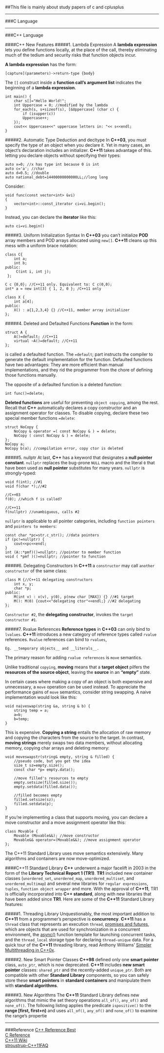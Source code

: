 ##This file is mainly about study papers of c and cplusplus

***
###C Language




***
###C++ Language

####C++ New Features
#####1. Lambda Expression
A __lambda expression__ lets you define functions locally, at the place of the call, thereby eliminating much of the tedium and security risks that function objects incur.     

__A lambda expression__ has the form:
    
    [capture](parameters)->return-type {body}

The `[]` construct inside a __function call’s argument list__ indicates the beginning of a __lambda expression__. 
    
    int main() {
        char s[]="Hello World!";
        int Uppercase = 0; //modified by the lambda
        for_each(s, s+sizeof(s), [&Uppercase] (char c) {
            if (isupper(c))
            Uppercase++;
        });
        cout<< Uppercase<<" uppercase letters in: "<< s<<endl;
    }
    

#####2. Automatic Type Deduction and decltype
In __C++03__, you must specify the type of an object when you declare it. Yet in many cases, an object’s declaration includes an initializer. 
__C++11__ takes advantage of this.
letting you declare objects without specifying their types:
    
    auto x=0; //x has type int because 0 is int
    auto c='a'; //char
    auto d=0.5; //double
    auto national_debt=14400000000000LL;//long long

Consider:

    void func(const vector<int> &vi)
    {
        vector<int>::const_iterator ci=vi.begin();
    }

Instead, you can declare the __iterator__ like this:
    
    auto ci=vi.begin()

#####3. Uniform Initialization Syntax
In __C++03__ you can’t initialize __POD__ array members and POD arrays allocated using `new[]`. __C++11__ cleans up this mess with a uniform brace notation:
    
    class C{
        int a;
        int b;
    public:
         C(int i, int j);
     };

    C c {0,0}; //C++11 only. Equivalent to: C c(0,0);
    int* a = new int[3] { 1, 2, 0 }; /C++11 only

    class X {
        int a[4];
    public:
        X() : a{1,2,3,4} {} //C++11, member array initializer
    };



#####4. Deleted and Defaulted Functions
__Function__ in the form:
    
    struct A {
        A()=default; //C++11
        virtual ~A()=default; //C++11
    };
    
is called a defaulted function. The `=default`; part instructs the compiler to generate the default implementation for the function. Defaulted functions have two advantages: They are more efficient than manual implementations, and they rid the programmer from the chore of defining those functions manually.     

The opposite of a defaulted function is a deleted function:
    
    int func()=delete;

__Deleted functions__ are useful for preventing `object copying`, among the rest. Recall that __C++__ automatically declares a copy constructor and an assignment operator for classes. To disable copying, declare these two special member functions `=delete`:

    struct NoCopy {
        NoCopy & operator =( const NoCopy & ) = delete;
        NoCopy ( const NoCopy & ) = delete;
    };
    NoCopy a;
    NoCopy b(a); //compilation error, copy ctor is deleted




#####5. nullptr
At last, __C++__ has a keyword that designates a __null pointer constant__. `nullptr` replaces the bug-prone `NULL` macro and the literal `0` that have been used as __null pointer__ substitutes for many years. `nullptr` is strongly-typed:
   
    void f(int); //#1
    void f(char *);//#2
    
    //C++03
    f(0); //which f is called?
    
    //C++11
    f(nullptr) //unambiguous, calls #2

`nullptr` is applicable to all pointer categories, including `function pointers` and `pointers to members`:
    
    const char *pc=str.c_str(); //data pointers
    if (pc!=nullptr) {
        cout<<pc<<endl;
    }
    int (A::*pmf)()=nullptr; //pointer to member function
    void ( *pmf )()=nullptr; //pointer to function



#####6. Delegating Constructors
In __C++11__ a `constructor` may call `another constructor` of the same class:

    class M {//C++11 delegating constructors
        int x, y;
        char *p;
    public:
        M(int v) : x(v), y(0), p(new char [MAX]) {} //#1 target
        M(): M(0) {cout<<"delegating ctor"<<endl;} //#2 delegating
    };

`Constructor #2`, the __delegating constructor__, invokes the `target constructor #1`.


#####7. Rvalue References
__Reference types__ in __C++03__ can only bind to `lvalues`. __C++11__ introduces a new category of reference types called `rvalue` references. `Rvalue` references can bind to `rvalues`, 

    Eg. __temporary objects__ and __literals__.  

The primary reason for adding `rvalue references` is `move` semantics.    

Unlike traditional `copying`, __moving__ means that a __target object__ pilfers the __resources of the source object__, leaving the __source__ in an __“empty”__ state.

In certain cases where making a copy of an object is both expensive and unnecessary, a `move` operation can be used instead. To appreciate the performance gains of `move` semantics, consider string swapping. A naive implementation would look like this:
    
    void naiveswap(string &a, string & b) {
        string temp = a;
        a=b;
        b=temp;
    }

This is expensive. __Copying a string__ entails the allocation of raw memory and copying the characters from the source to the target. In contrast, __moving strings__ merely swaps two data members, without allocating memory, copying char arrays and deleting memory:

    void moveswapstr(string& empty, string & filled) {
        //pseudo code, but you get the idea
        size_t sz=empty.size();
        const char *p= empty.data();

        //move filled's resources to empty
        empty.setsize(filled.size());
        empty.setdata(filled.data());

        //filled becomes empty
        filled.setsize(sz);
        filled.setdata(p);
    }

If you’re implementing a class that supports moving, you can declare a move constructor and a move assignment operator like this:
    
    class Movable {
        Movable (Movable&&); //move constructor
        Movable&& operator=(Movable&&); //move assignment operator
    };

The C++11 Standard Library uses move semantics extensively. Many algorithms and containers are now move-optimized.


####C++11 Standard Library
__C++__ underwent a major facelift in 2003 in the form of the __Library Technical Report 1 (TR1)__. 
__TR1__ included new container classes (`unordered_set`, `unordered_map`, `unordered_multiset`, and `unordered_multimap`) and several new libraries for `regular expressions`, `tuples`, 
`function object wrapper` and more. With the approval of __C++11__, TR1 is officially incorporated into __C++ standard__, along with new libraries that have been added since __TR1__. 
Here are some of the __C++11__ Standard Library features:

#####1. Threading Library
Unquestionably, the most important addition to __C++11__ from a programmer’s perspective is __concurrency__. 
__C++11__ has a `thread` class that represents an execution `thread`, [promises and futures](http://en.wikipedia.org/wiki/Futures_and_promises),
which are objects that are used for synchronization in a concurrent environment, the [async()](http://www.stdthread.co.uk/doc/headers/future/async.html) function template for launching concurrent tasks, 
and the `thread_local` storage type for declaring `thread-unique` data. For a quick tour of the __C++11__ threading library, read Anthony Williams’ [Simpler Multithreading in C++0x](http://www.devx.com/SpecialReports/Article/38883).



#####2. New Smart Pointer Classes
__C++98__ defined only one __smart pointer__ class, `auto_ptr`, which is now deprecated. __C++11__ includes __new smart pointer__ classes:  `shared_ptr` and the recently-added `unique_ptr`. 
Both are compatible with other __Standard Library__ components, so you can safely store these __smart pointers__ in __standard containers__ and manipulate them with __standard algorithms__.

#####3. New Algorithms
The __C++11__ Standard Library defines new algorithms that mimic the set theory operations `all_of()`, `any_of()` and `none_of()`. The following listing applies the predicate `ispositive()` to the __range [first, first+n)__ and uses `all_of()`, `any_of()` and `none_of()` to examine the range’s propertie


***
###Reference
[C++ Reference Best](http://en.cppreference.com/w/)            
[C Reference](http://www.cplusplus.com/)      
[C++11 Wiki](http://en.wikipedia.org/wiki/C%2B%2B11)        
[stroustrup-C++11FAQ](http://www.stroustrup.com/C++11FAQ.html)       
